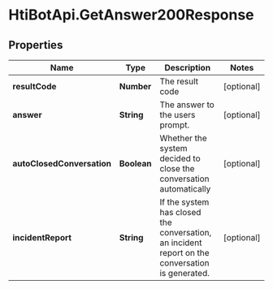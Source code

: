 # HtiBotApi.GetAnswer200Response

## Properties

Name | Type | Description | Notes
------------ | ------------- | ------------- | -------------
**resultCode** | **Number** | The result code | [optional] 
**answer** | **String** | The answer to the users prompt. | [optional] 
**autoClosedConversation** | **Boolean** | Whether the system decided to close the conversation automatically | [optional] 
**incidentReport** | **String** | If the system has closed the conversation, an incident report on the conversation is generated. | [optional] 


